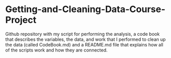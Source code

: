 # Getting-and-Cleaning-Data-Course-Project
Github repository with my script for performing the analysis, a code book that describes the variables, the data, and work that I performed to clean up the data (called CodeBook.md) and a README.md file that explains how all of the scripts work and how they are connected. 

